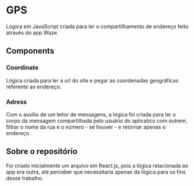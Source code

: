 # GPS
Lógica em JavaScript criada para ler o compartilhamento de endereço feito através do app Waze.

## Components

### Coordinate
Lógica criada para ler a url do site e pegar as coordenadas geográficas referente ao endereço.

### Adress
Com o auxílio de um leitor de mensagens, a lógica foi criada para ler o corpo da mensagem compartilhada pelo usuário do aplicatico com outrem, filtrar o nome da rua e o número - se houver - e retornar apenas o endereço.

## Sobre o repositório
Foi criado inicialmente um arquivo em React.js, pois a lógica relacionada ao app era outra, até perceber que necessitaria apenas da lógica para os fins desse trabalho.
